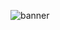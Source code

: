 ![banner](https://user-images.githubusercontent.com/51484396/162441692-aeb1df59-daa0-41ed-84f3-ee7227d99273.png)


